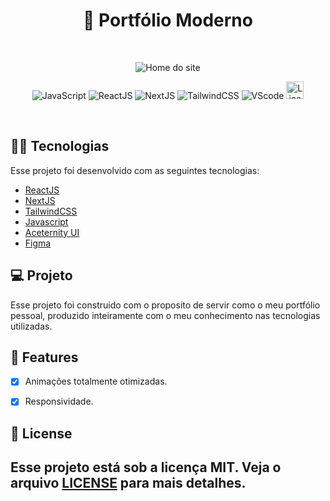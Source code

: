 <div align="center">
  <h1> 📜 Portfólio Moderno </h1>
</div>
<br/>
<p align="center">
  <img src="public/home-modern.png" alt="Home do site" border="0"/>
</p>

<p align="center">
  <img src="https://img.shields.io/badge/JavaScript-F7DF1E?style=for-the-badge&logo=javascript&logoColor=black" alt="JavaScript"/>

  <img src="https://img.shields.io/badge/React-20232A?style=for-the-badge&logo=react&logoColor=61DAFB" alt="ReactJS"/>

  <img src="https://img.shields.io/badge/Next-black?style=for-the-badge&logo=next.js&logoColor=white" alt="NextJS"/>
  
  <img src="https://img.shields.io/badge/tailwindcss-%2338B2AC.svg?style=for-the-badge&logo=tailwind-css&logoColor=white" alt="TailwindCSS"/>

  <img src="https://img.shields.io/badge/Visual%20Studio%20Code-%23323330.svg?style=for-the-badge&logo=visual-studio-code&logoColor=blue" alt="VScode"/>

  <img height=28 src="https://img.shields.io/badge/license-MIT-blue" alt="License">

</p>

<br>

## 🧑‍💻 Tecnologias

Esse projeto foi desenvolvido com as seguintes tecnologias:

- [ReactJS](https://react.dev)
- [NextJS](https://nextjs.org)
- [TailwindCSS](https://tailwindcss.com)
- [Javascript](https://developer.mozilla.org/pt-BR/docs/Web/JavaScript)
- [Aceternity UI](https://ui.aceternity.com)
- [Figma](http://figma.com/)

## 💻 Projeto

Esse projeto foi construido com o proposito de servir como o meu portfólio pessoal, produzido inteiramente com o meu conhecimento nas tecnologias utilizadas.

## 🌟 Features

- [x] Animações totalmente otimizadas.

- [x] Responsividade.

## 📝 License

Esse projeto está sob a licença MIT. Veja o arquivo [LICENSE](LICENSE.md) para mais detalhes.
---
